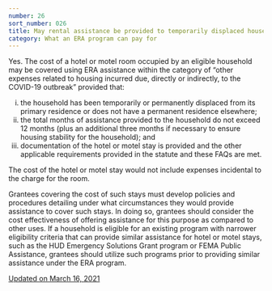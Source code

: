 ```yaml
---
number: 26
sort_number: 026
title: May rental assistance be provided to temporarily displaced households living in hotels or motels? 
category: What an ERA program can pay for
---
```


Yes. The cost of a hotel or motel room occupied by an eligible household may be covered using ERA assistance within the category of “other expenses related to housing incurred due, directly or indirectly, to the COVID-19 outbreak” provided that:

<ol style="list-style-type: lower-roman;">
  <li>the household has been temporarily or permanently displaced from its primary residence or does not have a permanent residence elsewhere;</li>
  <li>the total months of assistance provided to the household do not exceed 12 months (plus an additional three months if necessary to ensure housing stability for the household); and</li>
  <li>documentation of the hotel or motel stay is provided and the other applicable requirements provided in the statute and these FAQs are met.</li>
</ol>

The cost of the hotel or motel stay would not include expenses incidental to the charge for the room. 

Grantees covering the cost of such stays must develop policies and procedures detailing under what circumstances they would provide assistance to cover such stays. In doing so, grantees should consider the cost effectiveness of offering assistance for this purpose as compared to other uses. If a household is eligible for an existing program with narrower eligibility criteria that can provide similar assistance for hotel or motel stays, such as the HUD Emergency Solutions Grant program or FEMA Public Assistance, grantees should utilize such programs prior to providing similar assistance under the ERA program. 

<a href="{{ site.baseurl }}/implementation-guidance/changes/" class="era-guidance__datestamp">Updated on March 16, 2021</a>